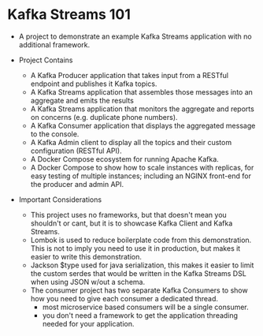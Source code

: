 
# Kafka Streams 101

* A project to demonstrate an example Kafka Streams application with no additional framework.

* Project Contains

  * A Kafka Producer application that takes input from a RESTful endpoint and publishes it Kafka topics.
  * A Kafka Streams application that assembles those messages into an aggregate and emits the results
  * A Kafka Streams application that monitors the aggregate and reports on concerns (e.g. duplicate phone numbers).
  * A Kafka Consumer application that displays the aggregated message to the console.
  * A Kafka Admin client to display all the topics and their custom configuration (RESTful API).
  * A Docker Compose ecosystem for running Apache Kafka.
  * A Docker Compose to show how to scale instances with replicas, for easy testing of multiple instances; including an NGINX front-end for the producer and admin API.

* Important Considerations

  * This project uses no frameworks, but that doesn't mean you shouldn't or cant, but it is to showcase Kafka Client and Kafka Streams.
  * Lombok is used to reduce boilerplate code from this demonstration. This is not to imply you need to use it in production, but makes it easier to write this demonstration.
  * Jackson $type used for java serialization, this makes it easier to limit the custom serdes that would be written in the Kafka Streams DSL when using JSON w/out a schema.
  * The consumer project has two separate Kafka Consumers to show how you need to give each consumer a dedicated thread.
    * most microservice based consumers will be a single consumer.
    * you don't need a framework to get the application threading needed for your application.
  